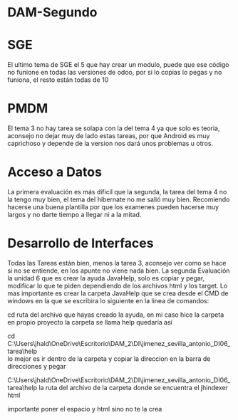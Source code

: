 # DAM-Segundo

# SGE
El ultimo tema de SGE el 5 que hay crear un modulo, puede que ese código no funione en todas las versiones de odoo, por si lo copias lo pegas y no funiona, el resto están todas de 10 

# PMDM
El tema 3 no hay tarea se solapa con la del tema 4 ya que solo es teoria, aconsejo no dejar muy de lado estas tareas, por que Android es muy caprichoso y depende de la version nos dará unos problemas u otros.

# Acceso a Datos

La primera evaluación es más dificil que la segunda, la tarea del tema 4 no la tengo muy bien, el tema del hibernate no me salió muy bien. Recomiendo hacerse una buena plantilla por que los examenes pueden hacerse muy largos y no darte tiempo a llegar ni a la mitad.

# Desarrollo de Interfaces

Todas las Tareas están bien, menos la tarea 3, aconsejo ver como se hace si no se entiende, en los apunte no viene nada bien. La segunda Evaluación la unidad 6 que es crear la ayuda JavaHelp, solo es copiar y pegar, modificar lo que te piden dependiendo de los archivos html y los target. Lo mas importante es crear la carpeta JavaHelp que se crea desde el CMD de windows en la que se escribira lo siguiente en la linea de comandos:

 cd ruta del archivo que hayas creado la ayuda, en mi caso hice la carpeta en propio proyecto la carpeta se llama help quedaría así 
 
 cd C:\Users\jhald\OneDrive\Escritorio\DAM_2\DI\jimenez_sevilla_antonio_DI06_tarea\help  
 lo mejor es ir dentro de la carpeta y copiar la direccion en la barra de direcciones y pegar 

C:\Users\jhald\OneDrive\Escritorio\DAM_2\DI\jimenez_sevilla_antonio_DI06_tarea\help  la ruta del archivo de la carpeta donde se encuentra el jhindexer html

importante poner el espacio y html sino no te la crea

